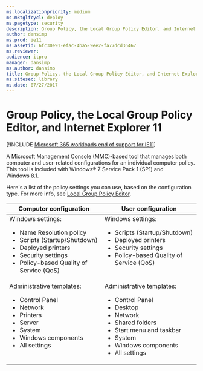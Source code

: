 ```yaml
---
ms.localizationpriority: medium
ms.mktglfcycl: deploy
ms.pagetype: security
description: Group Policy, the Local Group Policy Editor, and Internet Explorer 11
author: dansimp
ms.prod: ie11
ms.assetid: 6fc30e91-efac-4ba5-9ee2-fa77dcd36467
ms.reviewer: 
audience: itpro
manager: dansimp
ms.author: dansimp
title: Group Policy, the Local Group Policy Editor, and Internet Explorer 11 (Internet Explorer 11 for IT Pros)
ms.sitesec: library
ms.date: 07/27/2017
---
```



# Group Policy, the Local Group Policy Editor, and Internet Explorer 11

[!INCLUDE [Microsoft 365 workloads end of support for IE11](../includes/microsoft-365-ie-end-of-support.md)]

A Microsoft Management Console (MMC)-based tool that manages both computer and user-related configurations for an individual computer policy. This tool is included with Windows® 7 Service Pack 1 (SP1) and Windows 8.1.

Here's a list of the policy settings you can use, based on the configuration type. For more info, see [Local Group Policy Editor](/previous-versions/windows/it-pro/windows-server-2008-R2-and-2008/cc725970(v=ws.11)).

|Computer configuration |User configuration |
|-----------------------|-------------------|
|Windows settings:<ul><li>Name Resolution policy</li><li>Scripts (Startup/Shutdown)</li><li>Deployed printers</li><li>Security settings</li><li>Policy-based Quality of Service (QoS)</li></ul> |Windows settings:<ul><li>Scripts (Startup/Shutdown)</li><li>Deployed printers</li><li>Security settings</li><li>Policy-based Quality of Service (QoS)</li><br></ul> |
|Administrative templates:<ul><li>Control Panel</li><li>Network</li><li>Printers</li><li>Server</li><li>System</li><li>Windows components</li><li>All settings</li><br></ul> |Administrative templates:<ul><li>Control Panel</li><li>Desktop</li><li>Network</li><li>Shared folders</li><li>Start menu and taskbar</li><li>System</li><li>Windows components</li><li>All settings</li></ul> |


 

 

 